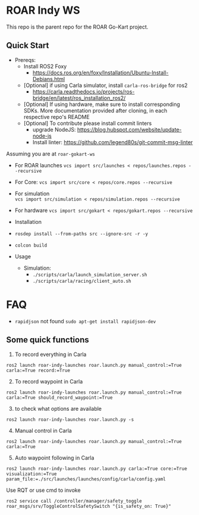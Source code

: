 <!--
 Copyright 2023 michael. All rights reserved.
 Use of this source code is governed by a BSD-style
 license that can be found in the LICENSE file.
-->

# ROAR Indy WS

This repo is the parent repo for the ROAR Go-Kart project. 

## Quick Start
- Prereqs:
  - Install ROS2 Foxy
    - https://docs.ros.org/en/foxy/Installation/Ubuntu-Install-Debians.html
  - [Optional] if using Carla simulator, install `carla-ros-bridge` for ros2
    - https://carla.readthedocs.io/projects/ros-bridge/en/latest/ros_installation_ros2/
  - [Optional] If using hardware, make sure to install corresponding SDKs. More documentation provided after cloning, in each respective repo's README
  - [Optional] To contribute please install commit linters
    - upgrade NodeJS: https://blog.hubspot.com/website/update-node-js
    - Install linter: https://github.com/legend80s/git-commit-msg-linter

Assuming you are at `roar-gokart-ws`

- For ROAR launches
`vcs import src/launches < repos/launches.repos --recursive`

- For Core: 
`vcs import src/core < repos/core.repos --recursive`

- For simulation  
`vcs import src/simulation < repos/simulation.repos --recursive`

- For hardware
 `vcs import src/gokart < repos/gokart.repos --recursive`



- Installation
- `rosdep install --from-paths src --ignore-src -r -y`
- `colcon build`

- Usage
  - Simulation:
    - `./scripts/carla/launch_simulation_server.sh`
    - `./scripts/carla/racing/client_auto.sh`


# FAQ
- `rapidjson` not found
`sudo apt-get install rapidjson-dev`



## Some quick functions
1. To record everything in Carla
```
ros2 launch roar-indy-launches roar.launch.py manual_control:=True carla:=True record:=True
```
2. To record waypoint in Carla

```
ros2 launch roar-indy-launches roar.launch.py manual_control:=True carla:=True should_record_waypoint:=True
```

3. to check what options are available
```
ros2 launch roar-indy-launches roar.launch.py -s
```

4. Manual control in Carla
```
ros2 launch roar-indy-launches roar.launch.py manual_control:=True carla:=True
```
5. Auto waypoint following in Carla
```
ros2 launch roar-indy-launches roar.launch.py carla:=True core:=True visualization:=True param_file:=./src/launches/launches/config/carla/config.yaml
```
Use RQT or use cmd to invoke
```
ros2 service call /controller/manager/safety_toggle roar_msgs/srv/ToggleControlSafetySwitch "{is_safety_on: True}"
```